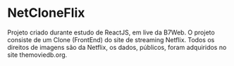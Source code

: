 # NetCloneFlix
Projeto criado durante estudo de ReactJS, em live da B7Web. 
O projeto consiste de um Clone (FrontEnd) do site de streaming Netflix. 
Todos os direitos de imagens são da Netflix, os dados, públicos, foram adquiridos no site themoviedb.org.
